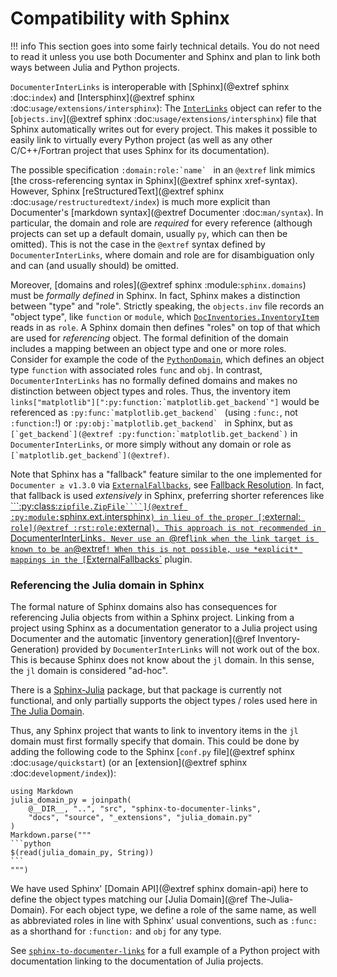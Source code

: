 # Compatibility with Sphinx

!!! info
    This section goes into some fairly technical details. You do not need to read it unless you use both Documenter and Sphinx and plan to link both ways between Julia and Python projects.

`DocumenterInterLinks` is interoperable with [Sphinx](@extref sphinx :doc:`index`) and [Intersphinx](@extref sphinx :doc:`usage/extensions/intersphinx`): The [`InterLinks`](@ref) object can refer to the [`objects.inv`](@extref sphinx :doc:`usage/extensions/intersphinx`) file that Sphinx automatically writes out for every project. This makes it possible to easily link to virtually every Python project (as well as any other C/C++/Fortran project that uses Sphinx for its documentation).

The possible specification ```:domain:role:`name` ``` in an `@extref` link mimics [the cross-referencing syntax in Sphinx](@extref sphinx xref-syntax). However, Sphinx [reStructuredText](@extref sphinx :doc:`usage/restructuredtext/index`) is much more explicit than Documenter's [markdown syntax](@extref Documenter :doc:`man/syntax`). In particular, the domain and role are *required* for every reference (although projects can set up a default domain, usually `py`, which can then be omitted). This is not the case in the `@extref` syntax defined by `DocumenterInterLinks`, where domain and role are for disambiguation only and can (and usually should) be omitted.

Moreover, [domains and roles](@extref sphinx :module:`sphinx.domains`) must be *formally  defined* in Sphinx. In fact, Sphinx makes a distinction between "type" and "role". Strictly speaking, the `objects.inv` file records an "object type", like `function` or `module`, which [`DocInventories.InventoryItem`](@extref) reads in as `role`. A Sphinx domain then defines "roles" on top of that which are used for *referencing* object. The formal definition of the domain includes a mapping between an object type and one or more roles. Consider for example the code of the [`PythonDomain`](https://www.sphinx-doc.org/en/master/_modules/sphinx/domains/python.html#PythonDomain), which defines an object type `function` with associated roles `func` and `obj`. In contrast, `DocumenterInterLinks` has no formally defined domains and makes no distinction between object types and roles. Thus, the inventory item ```links["matplotlib"][":py:function:`matplotlib.get_backend`"]``` would be referenced as ```:py:func:`matplotlib.get_backend` ``` (using `:func:`, not `:function:`!) or ```:py:obj:`matplotlib.get_backend` ``` in Sphinx, but as ```[`get_backend`](@extref :py:function:`matplotlib.get_backend`)``` in `DocumenterInterLinks`, or more simply without any domain or role as ```[`matplotlib.get_backend`](@extref)```.

Note that Sphinx has a "fallback" feature similar to the one implemented for `Documenter ≥ v1.3.0` via [`ExternalFallbacks`](@ref), see [Fallback Resolution](@ref). In fact, that fallback is used *extensively* in Sphinx, preferring shorter references like [```:py:class:`zipfile.ZipFile````](@extref :py:module:`sphinx.ext.intersphinx`) in lieu of the proper [`:external:` role](@extref :rst:role:`external`). This approach is not recommended in `DocumenterInterLinks`. Never use an `@ref` link when the link target is known to be an `@extref`! When this is not possible, use *explicit* mappings in the [`ExternalFallbacks`](@ref) plugin.


### Referencing the Julia domain in Sphinx

The formal nature of Sphinx domains also has consequences for referencing Julia objects from within a Sphinx project. Linking from a project using Sphinx as a documentation generator to a Julia project using Documenter and the automatic [inventory generation](@ref Inventory-Generation) provided by `DocumenterInterLinks` will not work out of the box. This is because Sphinx does not know about the `jl` domain. In this sense, the `jl` domain is considered "ad-hoc".

There is a [Sphinx-Julia](https://github.com/bastikr/sphinx-julia) package, but that package is currently not functional, and only partially supports the object types / roles used here in [The Julia Domain](@ref).

Thus, any Sphinx project that wants to link to inventory items in the `jl` domain must first formally specify that domain. This could be done by adding the following code to the Sphinx [`conf.py` file](@extref sphinx :doc:`usage/quickstart`) (or an [extension](@extref sphinx :doc:`development/index`)):


````@eval
using Markdown
julia_domain_py = joinpath(
    @__DIR__, "..", "src", "sphinx-to-documenter-links",
    "docs", "source", "_extensions", "julia_domain.py"
)
Markdown.parse("""
```python
$(read(julia_domain_py, String))
```
""")
````

We have used Sphinx' [Domain API](@extref sphinx domain-api) here to define the object types matching our [Julia Domain](@ref The-Julia-Domain). For each object type, we define a role of the same name, as well as abbreviated roles in line with Sphinx' usual conventions, such as `:func:` as a shorthand for `:function:` and `obj` for any type.

See [`sphinx-to-documenter-links`](https://github.com/JuliaDocs/DocumenterInterLinks.jl/tree/master/docs/src/sphinx-to-documenter-links) for a full example of a Python project with documentation linking to the documentation of Julia projects.
